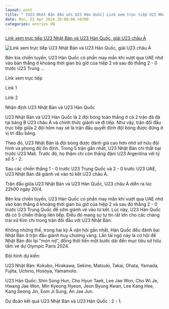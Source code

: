 ```yaml
---
layout: post
title: " [U23 Nhật Bản đấu với U23 Hàn Quốc] Link xem trực tiếp U23 Nhật Bản và U23 Hàn Quốc, giải U23 châu Á"
date: Mon, 22 Apr 2024 20:00:00 +0700
categories: entries VN
---
```

[Link xem trực tiếp U23 Nhật Bản và U23 Hàn Quốc, giải U23 châu Á](https://congthuong.vn/link-xem-truc-tiep-u23-nhat-ban-va-u23-han-quoc-20h00-ngay-224-giai-u23-chau-a-315996.html)

![Link xem trực tiếp U23 Nhật Bản và U23 Hàn Quốc, giải U23 châu Á](https://congthuong-cdn.mastercms.vn/stores/news_dataimages/2024/042024/22/16/in_social/120240422164310.jpg?randTime=1713796006)

Bên kia chiến tuyến, U23 Hàn Quốc có phần may mắn khi vượt qua UAE nhờ vào bàn thắng ở khoảng thời gian bù giờ của hiệp 2 và sau đó thắng 2 - 0 trước U23 Trung ...

Link xem trực tiếp

Link 1

Link 2

Nhận định U23 Nhật Bản và U23 Hàn Quốc

U23 Nhật Bản và U23 Hàn Quốc là 2 đội bóng toàn thắng ở cả 2 trận đã đá tại bảng B U23 châu Á và chính thức giành vé đi tiếp. Như vậy, trận đối đầu trực tiếp giữa 2 đội hôm nay sẽ là trận đấu quyết định đội bóng được đứng ở vị trí đầu bảng.

Theo đó, U23 Nhật Bản là đội bóng được đánh giá cao hơn nhờ sở hữu đội hình và phong độ ổn định. Trong 5 trận gần nhất, U23 Nhật Bản chỉ thất bại trước U23 Mali. Trước đó, họ thậm chí còn thắng đậm U23 Argentina với tỷ số 5 - 2.

Sau các chiến thắng 1 - 0 trước U23 Trung Quốc và 2 - 0 trước U23 UAE, U23 Nhật Bản đã giành vé vào tứ kết U23 châu Á.

Trận đấu giữa U23 Nhật Bản và U23 Hàn Quốc, U23 châu Á diễn ra lúc 22h00 ngày 20/4.

Bên kia chiến tuyến, U23 Hàn Quốc có phần may mắn khi vượt qua UAE nhờ vào bàn thắng ở khoảng thời gian bù giờ của hiệp 2 và sau đó thắng 2 - 0 trước U23 Trung Quốc để sớm giành vé vào tứ kết. Lúc này, U23 Hàn Quốc đã có 5 chiến thắng liên tiếp. Điều đó mang sự tự tin rất lớn cho các chàng trai xứ Kim chi trong trận đối đầu với U23 Nhật Bản.

Không những thế, trong hai kỳ Á vận hội gần nhất, Hàn Quốc đều đánh bại Nhật Bản ở trận đấu giành huy chương vàng. Lần tái ngộ này là cơ hội để Nhật Bản đòi lại "món nợ", đồng thời tiến một bước dài đến mục tiêu sở hữu tấm vé dự Olympic Paris 2024.

Đội hình dự kiến:

U23 Nhật Bản: Kokubo, Hirakawa, Sekine, Matsuki, Takai, Ohata, Yamada, Fujita, Uchino, Hosoya, Yamamoto.

U23 Hàn Quốc: Shin Song Hun, Cho Hyun Taek, Lee Jae Won, Cho Wi Je, Hwang Jae Won, Min Kyeong Hyeon, Jeon Byung Kwan, Lee Kang Hee, Kang Seong Jin, Eom Ji Sung, An Jae Jun.

Dự đoán kết quả U23 Nhật Bản và U23 Hàn Quốc : 2 - 1.

